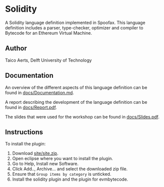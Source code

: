 # Solidity
A Solidity language definition implemented in Spoofax. This language definition includes a parser, type-checker, optimizer and compiler to Bytecode for an Ethereum Virtual Machine.

## Author
Taico Aerts, Delft University of Technology

## Documentation
An overview of the different aspects of this language definition can be found in [docs/Documentation.md](docs/Documentation.md).

A report describing the development of the language definition can be found in [docs/Report.pdf](docs/Report.pdf).

The slides that were used for the workshop can be found in [docs/Slides.pdf](docs/Slides.pdf).

## Instructions
To install the plugin:

1. Download [site/site.zip](site/site.zip).
2. Open eclipse where you want to install the plugin.
3. Go to Help, Install new Software.
4. Click Add.., Archive... and select the downloaded zip file.
5. Ensure that `Group items by category` is unticked.
6. Install the solidity plugin and the plugin for evmbytecode.